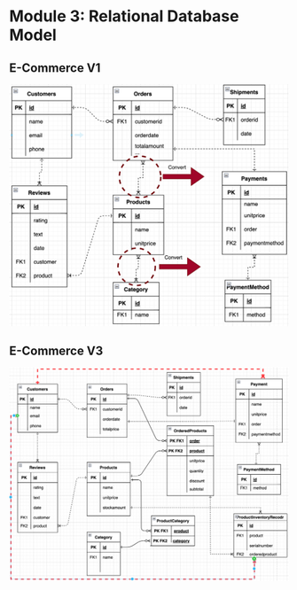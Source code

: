 # Module 3: Relational Database Model

## E-Commerce V1
![](../resources/ecommerce-v1.png)

## E-Commerce V3
![](../resources/ecommerce-v3.png)